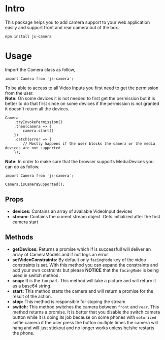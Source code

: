 # Intro
This package helps you to add camera support to your web application easily and support front and rear camera out of the box.

```
npm install js-camera
```

# Usage
Import the Camera class as follow,

```
import Camera from 'js-camera';
```
To be able to access to all Video Inputs you first need to get the permission from the user. <br>
**Note:** On some devices it is not needed to first get the permission but it is better to do that first since on some devices if the permission is not granted it doesn't return all the devices.
```
Camera
    .tryInvokePermission()
    .then(camera => {
        camera.start()
    })
    .catch(error => {
        // Mostly happens if the user blocks the camera or the media devices are not supported
    });
```
**Note:** In order to make sure that the browser supports MediaDevices you can do as follow.
```
import Camera from 'js-camera';

Camera.isCameraSupported();
```

## Props
* **devices:** Contains an array of available VideoInput devices
* **stream:** Contains the current stream object. Gets initialized after the first camera start

## Methods
* **getDevices:** Returns a promise which if is successfull will deliver an array of CameraModels and if not logs an error
* **setVideoConstraints:** By default only `facingMode` key of the video constraints is set. With this method you can expand the constraints and add your own costraints but please **NOTICE** that the `facingMode` is being used in switch method.
* **snap:** It is the `fun` part. This method will take a picture and will return it as a base64 string.
* **start:** This method starts the camera and will return a promise for the result of the action.
* **stop:** This method is responsible for stoping the stream.
* **switch:** This method switches the camera between `front` and `rear`. This method returns a promise. It is better that you disable the switch camera button while it is doing its job because on some phones with `motorized` selfie camera if the user press the button multiple times the camera will hang and will just stickout and no longer works unless he/she restarts the phone.